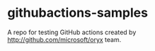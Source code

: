 # githubactions-samples
A repo for testing GitHub actions created by http://github.com/microsoft/oryx team.
